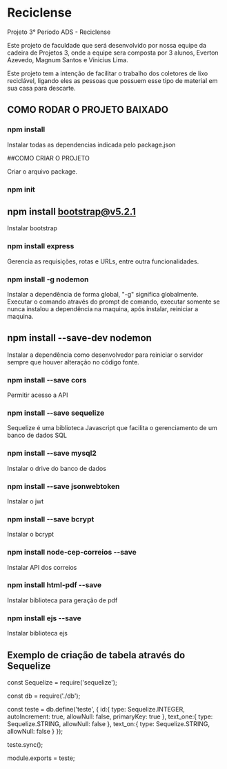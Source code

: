 # Reciclense
Projeto 3° Período ADS -  Reciclense

Este projeto de faculdade que será desenvolvido por nossa equipe da cadeira de Projetos 3, 
onde a equipe sera composta por 3 alunos, Everton Azevedo, Magnum Santos e Vinicius Lima.

Este projeto tem a intenção de facilitar o trabalho dos coletores de lixo reciclável, 
ligando eles as pessoas que possuem esse tipo de material em sua casa para descarte.

## COMO RODAR O PROJETO BAIXADO

### npm install
Instalar todas as dependencias indicada pelo package.json

##COMO CRIAR O PROJETO

Criar o arquivo package.
### npm init

## npm install bootstrap@v5.2.1
Instalar bootstrap

### npm install express
Gerencia as requisições, rotas e URLs, entre outra funcionalidades.

### npm install -g nodemon
Instalar a dependência de forma global, "-g" significa globalmente. Executar o comando através do prompt de comando, executar somente se nunca instalou a dependência na maquina, após instalar, reiniciar a maquina.

## npm install --save-dev nodemon
Instalar a dependência como desenvolvedor para reiniciar o servidor sempre que houver alteração no código fonte.

### npm install --save cors
Permitir acesso a API

### npm install --save sequelize
Sequelize é uma biblioteca Javascript que facilita o gerenciamento de um banco de dados SQL

### npm install --save mysql2
Instalar o drive do banco de dados

### npm install --save jsonwebtoken 
Instalar o jwt

### npm install --save bcrypt 
Instalar o bcrypt

### npm install node-cep-correios --save
Instalar API dos correios

### npm install html-pdf --save
Instalar biblioteca para geração de pdf

### npm install ejs --save
Instalar biblioteca ejs

## Exemplo de criação de tabela através do Sequelize
const Sequelize = require('sequelize');

const db = require('./db');

const teste = db.define('teste', {
    id:{
        type: Sequelize.INTEGER,
        autoIncrement: true,
        allowNull: false,
        primaryKey: true
    },
    text_one:{
        type: Sequelize.STRING,
        allowNull: false
    },
    text_on:{
        type: Sequelize.STRING,
        allowNull: false
    }
});

teste.sync();

module.exports = teste;